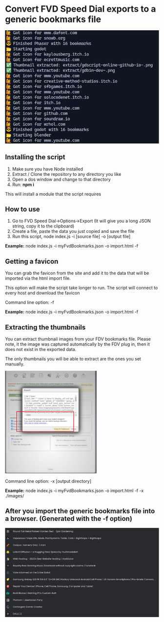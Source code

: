 # Convert FVD Speed Dial exports to a generic bookmarks file

![FDV Screenshot](./img/screenshot.png)

## Installing the script
1. Make sure you have Node installed
2. Extract / Clone the repository to any directory you like
3. Open a dos window and change to that directory
4. Run: **npm i**

This will install a module that the script requires

## How to use
1. Go to FVD Speed Dial->Options->Export (It will give you a long JSON string, copy it to the clipboard)
2. Create a file, paste the data you just copied and save the file
3. Run this script, node index.js -i [source file] -o [output file]

**Example:**
node index.js -i myFvdBookmarks.json -o import.html -f

## Getting a favicon
You can grab the favicon from the site and add it to
the data that will be imported via the html import file.

This option will make the script take longer to run.  The script will connect to every host and download the favicon

Command line option: -f

**Example:**
node index.js -i myFvdBookmarks.json -o import.html -f

## Extracting the thumbnails
You can extract thumbnail images from your FDV bookmarks file.
Please note, it the image was captured automatically by the FDV
plug in, then it does not exist in the exported data.

The only thumbnails you will be able to extract are the ones you
set manually.

![FDV Screenshot](./img/fdv_screenshot.png)

Command line option: -x [output directory]

**Example:**
node index.js -i myFvdBookmarks.json -o import.html -f -x ./images/

## After you import the generic bookmarks file into a browser.  (Generated with the -f option)

![import](./img/import.png)